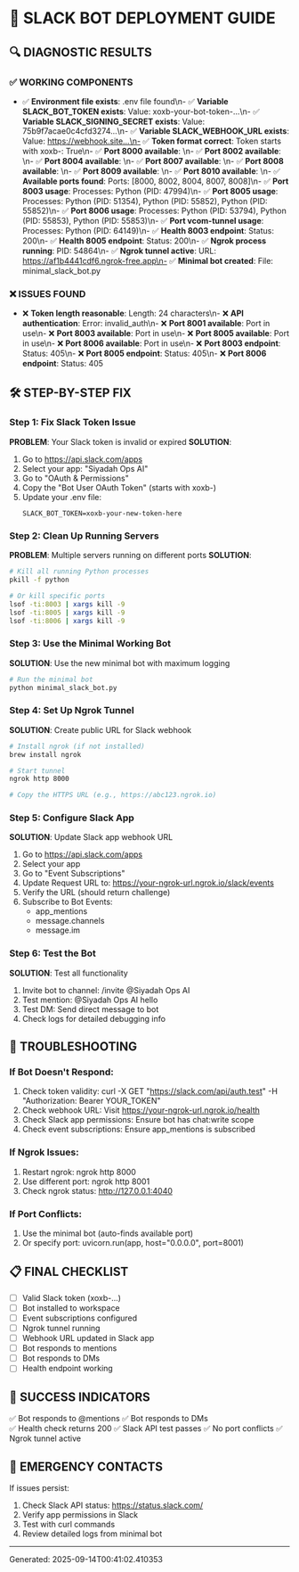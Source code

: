 # 🚀 SLACK BOT DEPLOYMENT GUIDE

## 🔍 DIAGNOSTIC RESULTS

### ✅ WORKING COMPONENTS
- ✅ **Environment file exists**: .env file found\n- ✅ **Variable SLACK_BOT_TOKEN exists**: Value: xoxb-your-bot-token-...\n- ✅ **Variable SLACK_SIGNING_SECRET exists**: Value: 75b9f7acae0c4cfd3274...\n- ✅ **Variable SLACK_WEBHOOK_URL exists**: Value: https://webhook.site...\n- ✅ **Token format correct**: Token starts with xoxb-: True\n- ✅ **Port 8000 available**: \n- ✅ **Port 8002 available**: \n- ✅ **Port 8004 available**: \n- ✅ **Port 8007 available**: \n- ✅ **Port 8008 available**: \n- ✅ **Port 8009 available**: \n- ✅ **Port 8010 available**: \n- ✅ **Available ports found**: Ports: [8000, 8002, 8004, 8007, 8008]\n- ✅ **Port 8003 usage**: Processes: Python (PID: 47994)\n- ✅ **Port 8005 usage**: Processes: Python (PID: 51354), Python (PID: 55852), Python (PID: 55852)\n- ✅ **Port 8006 usage**: Processes: Python (PID: 53794), Python (PID: 55853), Python (PID: 55853)\n- ✅ **Port vcom-tunnel usage**: Processes: Python (PID: 64149)\n- ✅ **Health 8003 endpoint**: Status: 200\n- ✅ **Health 8005 endpoint**: Status: 200\n- ✅ **Ngrok process running**: PID: 54864\n- ✅ **Ngrok tunnel active**: URL: https://af1b4441cdf6.ngrok-free.app\n- ✅ **Minimal bot created**: File: minimal_slack_bot.py

### ❌ ISSUES FOUND
- ❌ **Token length reasonable**: Length: 24 characters\n- ❌ **API authentication**: Error: invalid_auth\n- ❌ **Port 8001 available**: Port in use\n- ❌ **Port 8003 available**: Port in use\n- ❌ **Port 8005 available**: Port in use\n- ❌ **Port 8006 available**: Port in use\n- ❌ **Port 8003 endpoint**: Status: 405\n- ❌ **Port 8005 endpoint**: Status: 405\n- ❌ **Port 8006 endpoint**: Status: 405

## 🛠️ STEP-BY-STEP FIX

### Step 1: Fix Slack Token Issue
**PROBLEM**: Your Slack token is invalid or expired
**SOLUTION**:
1. Go to https://api.slack.com/apps
2. Select your app: "Siyadah Ops AI"
3. Go to "OAuth & Permissions"
4. Copy the "Bot User OAuth Token" (starts with xoxb-)
5. Update your .env file:
   ```
   SLACK_BOT_TOKEN=xoxb-your-new-token-here
   ```

### Step 2: Clean Up Running Servers
**PROBLEM**: Multiple servers running on different ports
**SOLUTION**:
```bash
# Kill all running Python processes
pkill -f python

# Or kill specific ports
lsof -ti:8003 | xargs kill -9
lsof -ti:8005 | xargs kill -9
lsof -ti:8006 | xargs kill -9
```

### Step 3: Use the Minimal Working Bot
**SOLUTION**: Use the new minimal bot with maximum logging
```bash
# Run the minimal bot
python minimal_slack_bot.py
```

### Step 4: Set Up Ngrok Tunnel
**SOLUTION**: Create public URL for Slack webhook
```bash
# Install ngrok (if not installed)
brew install ngrok

# Start tunnel
ngrok http 8000

# Copy the HTTPS URL (e.g., https://abc123.ngrok.io)
```

### Step 5: Configure Slack App
**SOLUTION**: Update Slack app webhook URL
1. Go to https://api.slack.com/apps
2. Select your app
3. Go to "Event Subscriptions"
4. Update Request URL to: https://your-ngrok-url.ngrok.io/slack/events
5. Verify the URL (should return challenge)
6. Subscribe to Bot Events:
   - app_mentions
   - message.channels
   - message.im

### Step 6: Test the Bot
**SOLUTION**: Test all functionality
1. Invite bot to channel: /invite @Siyadah Ops AI
2. Test mention: @Siyadah Ops AI hello
3. Test DM: Send direct message to bot
4. Check logs for detailed debugging info

## 🔧 TROUBLESHOOTING

### If Bot Doesn't Respond:
1. Check token validity: curl -X GET "https://slack.com/api/auth.test" -H "Authorization: Bearer YOUR_TOKEN"
2. Check webhook URL: Visit https://your-ngrok-url.ngrok.io/health
3. Check Slack app permissions: Ensure bot has chat:write scope
4. Check event subscriptions: Ensure app_mentions is subscribed

### If Ngrok Issues:
1. Restart ngrok: ngrok http 8000
2. Use different port: ngrok http 8001
3. Check ngrok status: http://127.0.0.1:4040

### If Port Conflicts:
1. Use the minimal bot (auto-finds available port)
2. Or specify port: uvicorn.run(app, host="0.0.0.0", port=8001)

## 📋 FINAL CHECKLIST

- [ ] Valid Slack token (xoxb-...)
- [ ] Bot installed to workspace
- [ ] Event subscriptions configured
- [ ] Ngrok tunnel running
- [ ] Webhook URL updated in Slack app
- [ ] Bot responds to mentions
- [ ] Bot responds to DMs
- [ ] Health endpoint working

## 🎯 SUCCESS INDICATORS

✅ Bot responds to @mentions
✅ Bot responds to DMs  
✅ Health check returns 200
✅ Slack API test passes
✅ No port conflicts
✅ Ngrok tunnel active

## 🚨 EMERGENCY CONTACTS

If issues persist:
1. Check Slack API status: https://status.slack.com/
2. Verify app permissions in Slack
3. Test with curl commands
4. Review detailed logs from minimal bot

---
Generated: 2025-09-14T00:41:02.410353
